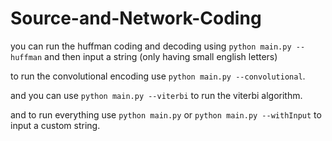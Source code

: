 # Source-and-Network-Coding 
you can run the huffman coding and decoding using `python main.py --huffman` and then input a string (only having small english letters)

to run the convolutional encoding use `python main.py --convolutional`. 

and you can use `python main.py --viterbi` to run the viterbi algorithm. 

and to run everything use `python main.py` or `python main.py --withInput` to input a custom string.